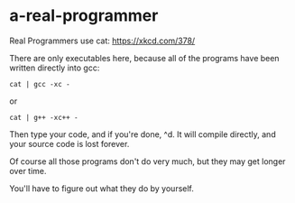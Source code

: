 # a-real-programmer
Real Programmers use cat: https://xkcd.com/378/

There are only executables here, because all of the programs have been written directly into gcc:

	cat | gcc -xc -
	
or

	cat | g++ -xc++ -
	
Then type your code, and if you're done, <CR> ^d.
It will compile directly, and your source code is lost forever.

Of course all those programs don't do very much, but they may get longer over time.

You'll have to figure out what they do by yourself.
